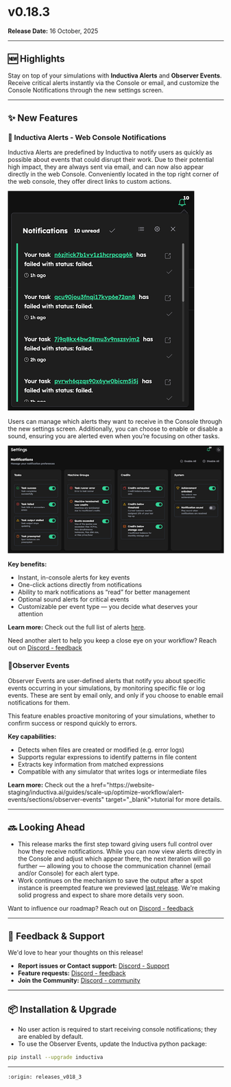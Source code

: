 # v0.18.3

**Release Date:** 16 October, 2025 

---

## 🆕 Highlights

Stay on top of your simulations with **Inductiva Alerts** and **Observer Events**. Receive critical alerts instantly via the Console or email, and customize the Console Notifications through the new settings screen.

---

## ✨ New Features

### 🔔 Inductiva Alerts - Web Console Notifications
Inductiva Alerts are predefined by Inductiva to notify users as quickly as possible about events that could disrupt their work. Due to their potential high impact, they are always sent via email, and can now also appear directly in the web Console. 
Conveniently located in the top right corner of the web console, they offer direct links to custom actions. 

![Notifications](../../../_static/Notifications.png)

Users can manage which alerts they want to receive in the Console through the new settings screen. Additionally, you can choose to enable or disable a sound, ensuring you are alerted even when you’re focusing on other tasks.

![Notifications_settings](../../../_static/Notifications_settings.png)

**Key benefits:**
- Instant, in-console alerts for key events
- One-click actions directly from notifications
- Ability to mark notifications as “read” for better management
- Optional sound alerts for critical events
- Customizable per event type — you decide what deserves your attention

**Learn more:** Check out the full list of alerts <a href="https://website-staging/inductiva.ai/guides/scale-up/optimize-workflow/alerts-events/sections/alerts" target="_blank">here</a>.

Need another alert to help you keep a close eye on your workflow? Reach out on [Discord - feedback](https://discord.gg/RbW2GfTX)


### 👀Observer Events
Observer Events are user-defined alerts that notify you about specific events occurring in your simulations, by monitoring specific file or log events. These are sent by email only, and only if you choose to enable email notifications for them.

This feature enables proactive monitoring of your simulations, whether to confirm success or respond quickly to errors.

**Key capabilities:**
- Detects when files are created or modified (e.g. error logs)
- Supports regular expressions to identify patterns in file content
- Extracts key information from matched expressions
- Compatible with any simulator that writes logs or intermediate files

**Learn more:** Check out the a href="https://website-staging/inductiva.ai/guides/scale-up/optimize-workflow/alert-events/sections/observer-events" target="_blank">tutorial</a> for more details. 

---

## 🔜 Looking Ahead

- This release marks the first step toward giving users full control over how they receive notifications. While you can now view alerts directly in the Console and adjust which appear there, the next iteration will go further — allowing you to choose the communication channel (email and/or Console) for each alert type.
- Work continues on the mechanism to save the output after a spot instance is preempted feature we previewed [last release](https://inductiva.ai/blog/article/release-v018). We're making solid progress and expect to share more details very soon. 

Want to influence our roadmap? Reach out on [Discord - feedback](https://discord.gg/RbW2GfTX)

---

## 🙏 Feedback & Support

We'd love to hear your thoughts on this release!

- **Report issues or Contact support:** [Discord - Support](https://discord.gg/58W8TjKg)
- **Feature requests:** [Discord - feedback](https://discord.gg/RbW2GfTX)
- **Join the Community:** [Discord - community](https://discord.gg/Q4urPdC9)

---

## 📦 Installation & Upgrade

- No user action is required to start receiving console notifications; they are enabled by default.
- To use the Observer Events, update the Inductiva python package: 
```bash
pip install --upgrade inductiva
```

---


```{banner_small}
:origin: releases_v018_3
```
